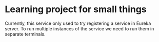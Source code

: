 # Learning project for small things

Currently, this service only used to try registering a service in Eureka server. 
To run multiple instances of the service we need to run them in separate terminals. 